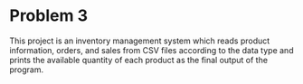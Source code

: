 # Problem 3

This project is an inventory management system which reads product information, orders, and sales from CSV files according to the data type and prints the available quantity of each product as the final output of the program.
